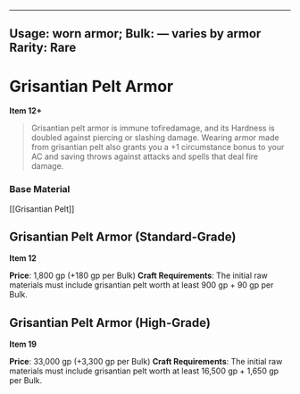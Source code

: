 
---
Usage: worn armor;
Bulk: — varies by armor
Rarity: Rare
---

# Grisantian Pelt Armor

**Item 12+**

> Grisantian pelt armor is immune tofiredamage, and its Hardness is doubled against piercing or slashing damage. Wearing armor made from grisantian pelt also grants you a +1 circumstance bonus to your AC and saving throws against attacks and spells that deal fire damage.

### Base Material

[[Grisantian Pelt]]


## Grisantian Pelt Armor (Standard-Grade)

**Item 12**

 
**Price**: 1,800 gp (+180 gp per Bulk)
**Craft Requirements**: The initial raw materials must include grisantian pelt worth at least 900 gp + 90 gp per Bulk.


## Grisantian Pelt Armor (High-Grade)

**Item 19**

 
**Price**: 33,000 gp (+3,300 gp per Bulk)
**Craft Requirements**: The initial raw materials must include grisantian pelt worth at least 16,500 gp + 1,650 gp per Bulk.

